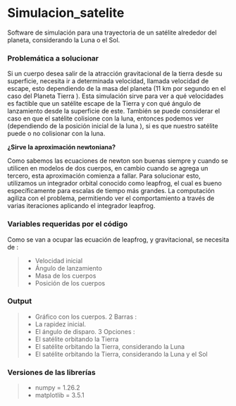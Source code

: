 # Simulacion_satelite
Software de simulación para una trayectoria de un satélite alrededor del planeta, considerando la Luna o el Sol.

### Problemática a solucionar
Si un cuerpo desea salir de la atracción gravitacional de la tierra desde su superficie, necesita ir a determinada velocidad, llamada velocidad de escape, esto dependiendo de la masa del planeta (11 km por segundo en el caso del Planeta Tierra ). Esta simulación sirve para ver a qué velocidades es factible que un satélite escape de la Tierra y con qué ángulo de lanzamiento desde la superficie de este.
También se puede considerar el caso en que el satélite colisione con la luna, entonces podemos ver (dependiendo de la posición inicial de la luna ), si es que nuestro satélite puede o no colisionar con la luna.

**¿Sirve la aproximación newtoniana?**

Como sabemos las ecuaciones de newton son buenas siempre y cuando se utilicen en modelos de dos cuerpos, en cambio cuando se agrega un tercero, esta aproximación comienza a fallar. Para solucionar esto, utilizamos un integrador orbital conocido como leapfrog, el cual es bueno específicamente para escalas de tiempo más grandes.
La computación agiliza con el problema, permitiendo ver el comportamiento a través de varias iteraciones aplicando el integrador leapfrog.

### Variables requeridas por el código
Como se van a ocupar las ecuación de leapfrog, y gravitacional, se necesita de :

  >* Velocidad inicial
  >* Ángulo de lanzamiento
  >* Masa de los cuerpos
  >* Posición de los cuerpos

### Output

>* Gráfico con los cuerpos.
2 Barras : 
>* La rapidez inicial.
>* El ángulo de disparo.
3 Opciones : 
>* El satélite orbitando la Tierra
>* El satélite orbitando la Tierra, considerando la Luna
>* El satélite orbitando la Tierra, considerando la Luna y el Sol

### Versiones de las librerías

  >* numpy = 1.26.2
  >* matplotlib = 3.5.1
